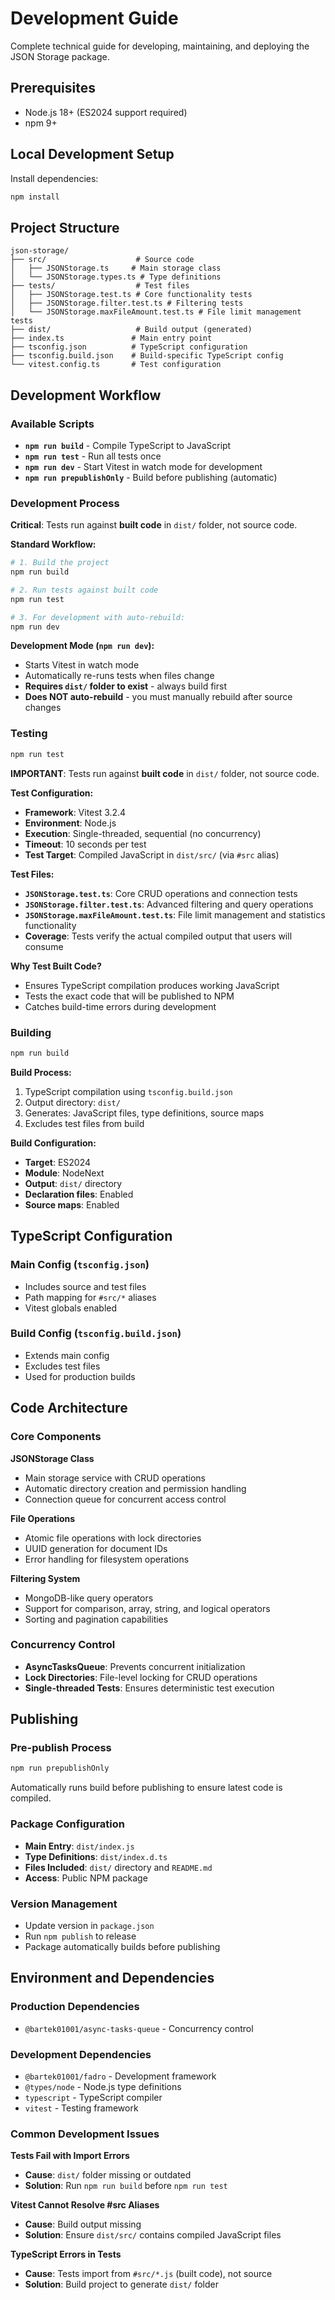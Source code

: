 # Development Guide

Complete technical guide for developing, maintaining, and deploying the JSON Storage package.

## Prerequisites

- Node.js 18+ (ES2024 support required)
- npm 9+

## Local Development Setup

Install dependencies:
```bash
npm install
```

## Project Structure

```
json-storage/
├── src/                    # Source code
│   ├── JSONStorage.ts     # Main storage class
│   └── JSONStorage.types.ts # Type definitions
├── tests/                  # Test files
│   ├── JSONStorage.test.ts # Core functionality tests
│   ├── JSONStorage.filter.test.ts # Filtering tests
│   └── JSONStorage.maxFileAmount.test.ts # File limit management tests
├── dist/                   # Build output (generated)
├── index.ts               # Main entry point
├── tsconfig.json          # TypeScript configuration
├── tsconfig.build.json    # Build-specific TypeScript config
└── vitest.config.ts       # Test configuration
```

## Development Workflow

### Available Scripts

- **`npm run build`** - Compile TypeScript to JavaScript
- **`npm run test`** - Run all tests once
- **`npm run dev`** - Start Vitest in watch mode for development
- **`npm run prepublishOnly`** - Build before publishing (automatic)

### Development Process

**Critical**: Tests run against **built code** in `dist/` folder, not source code.

**Standard Workflow:**
```bash
# 1. Build the project
npm run build

# 2. Run tests against built code
npm run test

# 3. For development with auto-rebuild:
npm run dev
```

**Development Mode (`npm run dev`):**
- Starts Vitest in watch mode
- Automatically re-runs tests when files change
- **Requires `dist/` folder to exist** - always build first
- **Does NOT auto-rebuild** - you must manually rebuild after source changes

### Testing

```bash
npm run test
```

**IMPORTANT**: Tests run against **built code** in `dist/` folder, not source code.

**Test Configuration:**
- **Framework**: Vitest 3.2.4
- **Environment**: Node.js
- **Execution**: Single-threaded, sequential (no concurrency)
- **Timeout**: 10 seconds per test
- **Test Target**: Compiled JavaScript in `dist/src/` (via `#src` alias)

**Test Files:**
- **`JSONStorage.test.ts`**: Core CRUD operations and connection tests
- **`JSONStorage.filter.test.ts`**: Advanced filtering and query operations
- **`JSONStorage.maxFileAmount.test.ts`**: File limit management and statistics functionality
- **Coverage**: Tests verify the actual compiled output that users will consume

**Why Test Built Code?**
- Ensures TypeScript compilation produces working JavaScript
- Tests the exact code that will be published to NPM
- Catches build-time errors during development

### Building

```bash
npm run build
```

**Build Process:**
1. TypeScript compilation using `tsconfig.build.json`
2. Output directory: `dist/`
3. Generates: JavaScript files, type definitions, source maps
4. Excludes test files from build

**Build Configuration:**
- **Target**: ES2024
- **Module**: NodeNext
- **Output**: `dist/` directory
- **Declaration files**: Enabled
- **Source maps**: Enabled

## TypeScript Configuration

### Main Config (`tsconfig.json`)
- Includes source and test files
- Path mapping for `#src/*` aliases
- Vitest globals enabled

### Build Config (`tsconfig.build.json`)
- Extends main config
- Excludes test files
- Used for production builds

## Code Architecture

### Core Components

**JSONStorage Class**
- Main storage service with CRUD operations
- Automatic directory creation and permission handling
- Connection queue for concurrent access control

**File Operations**
- Atomic file operations with lock directories
- UUID generation for document IDs
- Error handling for filesystem operations

**Filtering System**
- MongoDB-like query operators
- Support for comparison, array, string, and logical operators
- Sorting and pagination capabilities

### Concurrency Control

- **AsyncTasksQueue**: Prevents concurrent initialization
- **Lock Directories**: File-level locking for CRUD operations
- **Single-threaded Tests**: Ensures deterministic test execution

## Publishing

### Pre-publish Process

```bash
npm run prepublishOnly
```

Automatically runs build before publishing to ensure latest code is compiled.

### Package Configuration

- **Main Entry**: `dist/index.js`
- **Type Definitions**: `dist/index.d.ts`
- **Files Included**: `dist/` directory and `README.md`
- **Access**: Public NPM package

### Version Management

- Update version in `package.json`
- Run `npm publish` to release
- Package automatically builds before publishing

## Environment and Dependencies

### Production Dependencies
- `@bartek01001/async-tasks-queue` - Concurrency control

### Development Dependencies
- `@bartek01001/fadro` - Development framework
- `@types/node` - Node.js type definitions
- `typescript` - TypeScript compiler
- `vitest` - Testing framework

### Common Development Issues

**Tests Fail with Import Errors**
- **Cause**: `dist/` folder missing or outdated
- **Solution**: Run `npm run build` before `npm run test`

**Vitest Cannot Resolve #src Aliases**
- **Cause**: Build output missing
- **Solution**: Ensure `dist/src/` contains compiled JavaScript files

**TypeScript Errors in Tests**
- **Cause**: Tests import from `#src/*.js` (built code), not source
- **Solution**: Build project to generate `dist/` folder
